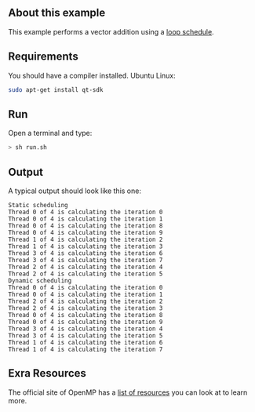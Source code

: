 ## About this example

This example performs a vector addition using a [loop schedule](https://software.intel.com/en-us/articles/openmp-loop-scheduling).

## Requirements

You should have a compiler installed. Ubuntu Linux:

```bash
sudo apt-get install qt-sdk
```

## Run

Open a terminal and type:

```bash
> sh run.sh
```

## Output

A typical output should look like this one:

```
Static scheduling
Thread 0 of 4 is calculating the iteration 0
Thread 0 of 4 is calculating the iteration 1
Thread 0 of 4 is calculating the iteration 8
Thread 0 of 4 is calculating the iteration 9
Thread 1 of 4 is calculating the iteration 2
Thread 1 of 4 is calculating the iteration 3
Thread 3 of 4 is calculating the iteration 6
Thread 3 of 4 is calculating the iteration 7
Thread 2 of 4 is calculating the iteration 4
Thread 2 of 4 is calculating the iteration 5
Dynamic scheduling
Thread 0 of 4 is calculating the iteration 0
Thread 0 of 4 is calculating the iteration 1
Thread 2 of 4 is calculating the iteration 2
Thread 2 of 4 is calculating the iteration 3
Thread 0 of 4 is calculating the iteration 8
Thread 0 of 4 is calculating the iteration 9
Thread 3 of 4 is calculating the iteration 4
Thread 3 of 4 is calculating the iteration 5
Thread 1 of 4 is calculating the iteration 6
Thread 1 of 4 is calculating the iteration 7

```

## Exra Resources

The official site of OpenMP has a [list of resources](http://openmp.org/wp/resources/) you can look at to learn more.
